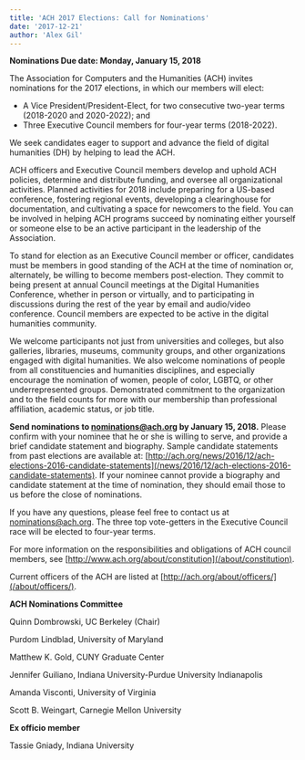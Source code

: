 ```yaml
---
title: 'ACH 2017 Elections: Call for Nominations'
date: '2017-12-21'
author: 'Alex Gil'
---
```

**Nominations Due date: Monday, January 15, 2018**

The Association for Computers and the Humanities (ACH) invites nominations for the 2017 elections, in which our members will elect:

- A Vice President/President-Elect, for two consecutive two-year terms (2018-2020 and 2020-2022); and
- Three Executive Council members for four­-year terms (2018-2022).

We seek candidates eager to support and advance the field of digital humanities (DH) by helping to lead the ACH.

ACH officers and Executive Council members develop and uphold ACH policies, determine and distribute funding, and oversee all organizational activities. Planned activities for 2018 include preparing for a US-based conference, fostering regional events, developing a clearinghouse for documentation, and cultivating a space for newcomers to the field. You can be involved in helping ACH programs succeed by nominating either yourself or someone else to be an active participant in the leadership of the Association.

To stand for election as an Executive Council member or officer, candidates must be members in good standing of the ACH at the time of nomination or, alternately, be willing to become members post-election. They commit to being present at annual Council meetings at the Digital Humanities Conference, whether in person or virtually, and to participating in discussions during the rest of the year by email and audio/video conference. Council members are expected to be active in the digital humanities community.

We welcome participants not just from universities and colleges, but also galleries, libraries, museums, community groups, and other organizations engaged with digital humanities. We also welcome nominations of people from all constituencies and humanities disciplines, and especially encourage the nomination of women, people of color, LGBTQ, or other under­represented groups. Demonstrated commitment to the organization and to the field counts for more with our membership than professional affiliation, academic status, or job title.

**Send nominations to [nominations@ach.org](nominations@ach.org) by January 15, 2018.** Please confirm with your nominee that he or she is willing to serve, and provide a brief candidate statement and biography. Sample candidate statements from past elections are available at: [http://ach.org/news/2016/12/ach-elections-2016-candidate-statements](/news/2016/12/ach-elections-2016-candidate-statements). If your nominee cannot provide a biography and candidate statement at the time of nomination, they should email those to us before the close of nominations.

If you have any questions, please feel free to contact us at nominations@ach.org. The three top vote­-getters in the Executive Council race will be elected to four-­year terms.

For more information on the responsibilities and obligations of ACH council members, see [http://www.ach.org/about/constitution](/about/constitution).

Current officers of the ACH are listed at [http://ach.org/about/officers/](/about/officers/).

**ACH Nominations Committee**

Quinn Dombrowski, UC Berkeley (Chair)

Purdom Lindblad, University of Maryland

Matthew K. Gold, CUNY Graduate Center

Jennifer Guiliano, Indiana University-Purdue University Indianapolis

Amanda Visconti, University of Virginia

Scott B. Weingart, Carnegie Mellon University

**Ex officio member**

Tassie Gniady, Indiana University